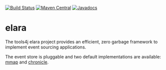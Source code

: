 [![Build Status](https://img.shields.io/maven-central/v/org.tools4j/elara.svg)](https://github.com/tools4j/elara/actions?query=workflow%3A%22Continuous+Integration%22)
[![Maven Central](https://img.shields.io/maven-central/v/org.tools4j/tools4j-elara.svg)](https://search.maven.org/search?q=elara)
[![Javadocs](http://www.javadoc.io/badge/org.tools4j/elara.svg)](http://www.javadoc.io/doc/org.tools4j/elara)
# elara
The tools4j elara project provides an efficient, zero garbage framework to implement event sourcing applications.  

The event store is pluggable and two default implementations are available: [mmap](https://github.com/tools4j/mmap) and [chronicle](https://github.com/OpenHFT/Chronicle-Queue).
